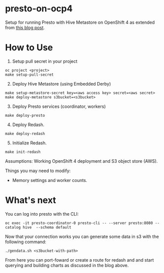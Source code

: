 # presto-on-ocp4
Setup for running Presto with Hive Metastore on OpenShift 4 as extended from [this blog post](https://medium.com/@joshua_robinson/presto-powered-s3-data-warehouse-on-kubernetes-aea89d2f40e8).

# How to Use

1. Setup pull secret in your project
```
oc project <project>
make setup-pull-secret
```

2. Deploy Hive Metastore (using Embedded Derby)

```
make setup-metastore-secret key=<aws access key> secret=<aws secret>
make deploy-metastore s3bucket=<s3bucket>
```

3. Deploy Presto services (coordinator, workers)

```
make deploy-presto
```

4. Deploy Redash.

```
make deploy-redash
```

5. Initialize Redash.
```
make init-redash
```

Assumptions: Working OpenShift 4 deployment and S3 object store (AWS).

Things you may need to modify:
* Memory settings and worker counts.

# What's next

You can log into presto with the CLI:

```
oc exec -it presto-coordinator-0 presto-cli -- --server presto:8080 --catalog hive  --schema default
```

Now that your connection works you can generate some data in s3 with the following command:

```
./gendata.sh <s3bucket-with-path>
```

From here you can port-foward or create a route for redash and and start querying and building charts as discussed in the blog above.